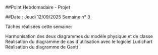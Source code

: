 ##Point Hebdomadaire - Projet

##Date : Jeudi 12/09/2025 Semaine n° 3

Tâches réalisées cette semaine:

Harmonisation des deux diagrammes du modèle physique et de classe
Réalisation du diagramme de cas d'utilisation avec le logiciel Ludichart 
Réalisation du diagramme de Gantt
